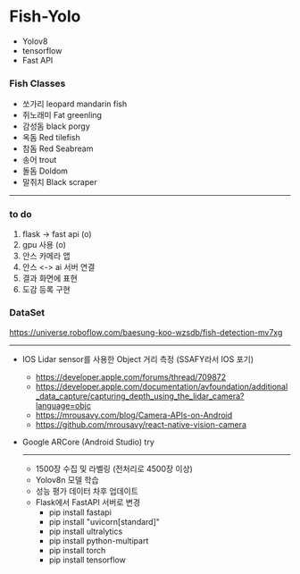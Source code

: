 # Fish-Yolo

- Yolov8
- tensorflow
- Fast API

### Fish Classes
- 쏘가리 leopard mandarin fish
- 쥐노래미 Fat greenling
- 감성돔 black porgy
- 옥돔 Red tilefish
- 참돔 Red Seabream
- 송어 trout
- 돌돔 Doldom
- 말쥐치 Black scraper
---
### to do
1. flask -> fast api   (o)
2. gpu 사용 (o)
3. 안스 카메라 앱
4. 안스 <-> ai 서버 연결
5. 결과 화면에 표현
6. 도감 등록 구현


### DataSet
https://universe.roboflow.com/baesung-koo-wzsdb/fish-detection-mv7xg

---

- IOS Lidar sensor를 사용한 Object 거리 측정 (SSAFY라서 IOS 포기)
  - https://developer.apple.com/forums/thread/709872
  - https://developer.apple.com/documentation/avfoundation/additional_data_capture/capturing_depth_using_the_lidar_camera?language=objc
  - https://mrousavy.com/blog/Camera-APIs-on-Android
  - https://github.com/mrousavy/react-native-vision-camera
 
- Google ARCore (Android Studio) try

  ---
  - 1500장 수집 및 라벨링 (전처리로 4500장 이상)
  - Yolov8n 모델 학습
  - 성능 평가 데이터 차후 업데이트
  - Flask에서 FastAPI 서버로 변경
    - pip install fastapi
    - pip install "uvicorn[standard]"
    - pip install ultralytics
    - pip install python-multipart
    - pip install torch
    - pip install tensorflow

